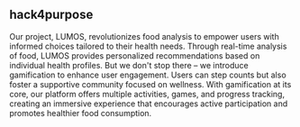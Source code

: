 ## hack4purpose
 
Our project, LUMOS, revolutionizes food analysis to empower users with informed choices tailored to their health needs. Through real-time analysis of food, LUMOS provides personalized recommendations based on individual health profiles. But we don't stop there – we introduce gamification to enhance user engagement. Users can step counts but also foster a supportive community focused on wellness. With gamification at its core, our platform offers multiple activities, games, and progress tracking, creating an immersive experience that encourages active participation and promotes healthier food consumption.
